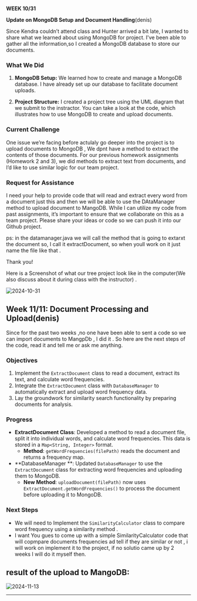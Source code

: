 
**WEEK  10/31**

**Update on MongoDB Setup and Document Handling**(denis)

Since Kendra couldn’t attend class and Hunter arrived a bit late, I wanted to share what we learned about using MongoDB for project. I've been able to gather all the information,so I created a MongoDB database to store our documents.

### What We Did

1. **MongoDB Setup:** We learned how to create and manage a MongoDB database. I have already set up our database to facilitate document uploads.
   
2. **Project Structure:** I created a project tree using the UML diagram that we submit to the instractor. You can take a look at the code, which illustrates how to use MongoDB to create and upload documents.

### Current Challenge

One issue we’re facing before actulaly go deeper into the project  is to upload documents to MongoDB , We dpnt have a method to extract the contents of those documents. For our previous homework assignments (Homework 2 and 3), we did methods to extract text from documents, and I’d like to use similar logic for our team project.

### Request for Assistance

I need your help to provide code that will read and extract every word from a document just this and then we will be able to use the DAtaManager method to upload document to MangoDB. While I can utilize my code from past assignments, it’s important to ensure that we collaborate on this as a team project. Please share your ideas or code  so we can push it into our Github project.


ps: in the datamanager.java we will call the method that is going to extarxt the document so, I call it extractDocument, so when youll work on it just name the file like that .

Thank you!

Here is a Screenshot of what our tree project look like in the computer(We also discuss about it during class with the instructor) .

![2024-10-31](https://github.com/user-attachments/assets/58dad2c9-7cb3-44e0-a56a-963bf819a6a7)


## Week 11/11: Document Processing and Upload(denis)

Since for the past two weeks ,no one have been able to sent a code so we can import documents to MangpDb , I did it . So here are the next steps of the code, read it and tell me or ask me anything.

### Objectives
1. Implement the `ExtractDocument` class to read a document, extract its text, and calculate word frequencies.
2. Integrate the `ExtractDocument` class with `DatabaseManager` to automatically extract and upload word frequency data.
3. Lay the groundwork for similarity search functionality by preparing documents for analysis.

### Progress
- **ExtractDocument Class**: Developed a method to read a document file, split it into individual words, and calculate word frequencies. This data is stored in a `Map<String, Integer>` format.
  - **Method**: `getWordFrequencies(filePath)` reads the document and returns a frequency map.
- **DatabaseManager **: Updated `DatabaseManager` to use the `ExtractDocument` class for extracting word frequencies and uploading them to MongoDB.
  - **New Method**: `uploadDocument(filePath)` now uses `ExtractDocument.getWordFrequencies()` to process the document before uploading it to MongoDB.

### Next Steps
- We will need to Implement the `SimilarityCalculator` class to compare word frequency using a similarity method .
- I want You gues to come up with a simple SimilarityCalculator code that will copmpare documents frequencies ad tell if they are similar or not , i will work on implement it to the project, if no solutio came up by 2 weeks I will do it myself then.

## result of the upload to MangoDB:

![2024-11-13](https://github.com/user-attachments/assets/44b87eb2-204b-462c-a8be-c3339211d4f6)


---



